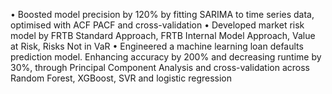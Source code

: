 • Boosted model precision by 120% by fitting SARIMA to time series data, optimised with ACF PACF and cross-validation
• Developed market risk model by FRTB Standard Approach, FRTB Internal Model Approach, Value at Risk, Risks Not in VaR
• Engineered a machine learning loan defaults prediction model. Enhancing accuracy by 200% and decreasing runtime by 30%, through Principal Component Analysis and cross-validation across Random Forest, XGBoost, SVR and logistic regression
